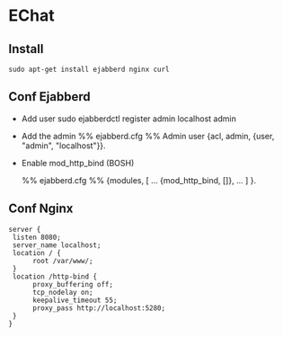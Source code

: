 # EChat

## Install

    sudo apt-get install ejabberd nginx curl

## Conf Ejabberd

* Add user
    sudo ejabberdctl register admin localhost admin
    
* Add the admin
    %% ejabberd.cfg
    %% Admin user
    {acl, admin, {user, "admin", "localhost"}}.
    
* Enable mod_http_bind (BOSH)

    %% ejabberd.cfg
    %%
    {modules,
    [
    ...
    {mod_http_bind, []},
    ...
    ]
    }.

## Conf Nginx

    server {
	 listen 8080;
	 server_name localhost;
	 location / {
	 	  root /var/www/;
	 }	 
	 location /http-bind {
	 	  proxy_buffering off;
	 	  tcp_nodelay on;
	 	  keepalive_timeout 55;
	 	  proxy_pass http://localhost:5280;
	 }
    }
